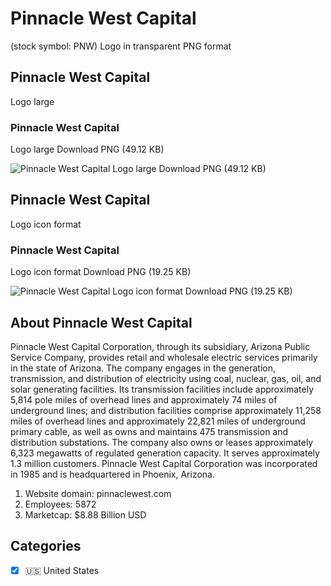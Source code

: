 # Pinnacle West Capital
 (stock symbol: PNW) Logo in transparent PNG format

## Pinnacle West Capital
 Logo large

### Pinnacle West Capital
 Logo large Download PNG (49.12 KB)

![Pinnacle West Capital
 Logo large Download PNG (49.12 KB)](/img/orig/PNW_BIG-c9b9cf6f.png)

## Pinnacle West Capital
 Logo icon format

### Pinnacle West Capital
 Logo icon format Download PNG (19.25 KB)

![Pinnacle West Capital
 Logo icon format Download PNG (19.25 KB)](/img/orig/PNW-f43b35a5.png)

## About Pinnacle West Capital


Pinnacle West Capital Corporation, through its subsidiary, Arizona Public Service Company, provides retail and wholesale electric services primarily in the state of Arizona. The company engages in the generation, transmission, and distribution of electricity using coal, nuclear, gas, oil, and solar generating facilities. Its transmission facilities include approximately 5,814 pole miles of overhead lines and approximately 74 miles of underground lines; and distribution facilities comprise approximately 11,258 miles of overhead lines and approximately 22,821 miles of underground primary cable, as well as owns and maintains 475 transmission and distribution substations. The company also owns or leases approximately 6,323 megawatts of regulated generation capacity. It serves approximately 1.3 million customers. Pinnacle West Capital Corporation was incorporated in 1985 and is headquartered in Phoenix, Arizona.

1. Website domain: pinnaclewest.com
2. Employees: 5872
3. Marketcap: $8.88 Billion USD


## Categories
- [x] 🇺🇸 United States
